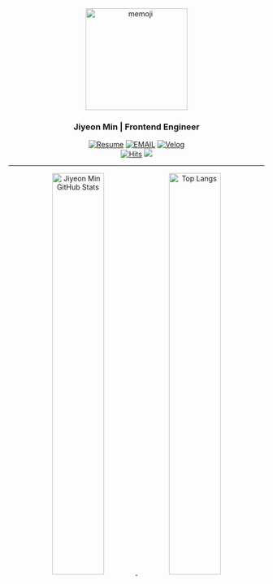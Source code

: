 
<div align="center">
  
<img src='https://user-images.githubusercontent.com/53133662/156363404-09791ba9-ddb6-4f1f-a1f8-b6ea7e739474.png' alt="memoji" width="200" >

<h3>Jiyeon Min | Frontend Engineer </h3>


[![Resume](https://img.shields.io/badge/-Resume-000000?style=flat-square&logo=Notion&logoColor=white&link=https://decisive-aftermath-f41.notion.site/Frontend-Developer-d7dec9ab61284ed082d1bf5a29f0aebf)](https://decisive-aftermath-f41.notion.site/Frontend-Developer-d7dec9ab61284ed082d1bf5a29f0aebf) [![EMAIL](https://img.shields.io/badge/-teta1dev@gmail.com-EA4335?style=flat-square&logo=Gmail&logoColor=white)]() [![Velog](https://img.shields.io/badge/-Velog-20C997?style=flat-square&logo=Velog&logoColor=white&link=https://velog.io/@ichbinmin2)](https://velog.io/@ichbinmin2) </br> [![Hits](https://hits.seeyoufarm.com/api/count/incr/badge.svg?url=https%3A%2F%2Fgithub.com%2Fichbinmin2%2Fhit-counter&count_bg=%239589D1&title_bg=%23555555&icon=&icon_color=%23E7E7E7&title=hits&edge_flat=false)](https://hits.seeyoufarm.com) ![](https://komarev.com/ghpvc/?username=JiyeonMin&color=grey) 

<hr>
<div align="center" >
  <a href="https://github.com/ichbinmin2"> 
    <img alt="Jiyeon Min GitHub Stats" width="45%" src="https://github-readme-stats.vercel.app/api?username=ichbinmin2&show_icons=true&hide_border=true" href="https://github.com/ichbinmin2" 
    />
    <img alt="Top Langs" width="45%" src="https://github-readme-stats.vercel.app/api/top-langs/?username=ichbinmin2&layout=compact&count_private=true&&hide_border=true&icon=true" href="https://github.com/ichbinmin2" 
    />
  </a>
</div>  
 

</div>
